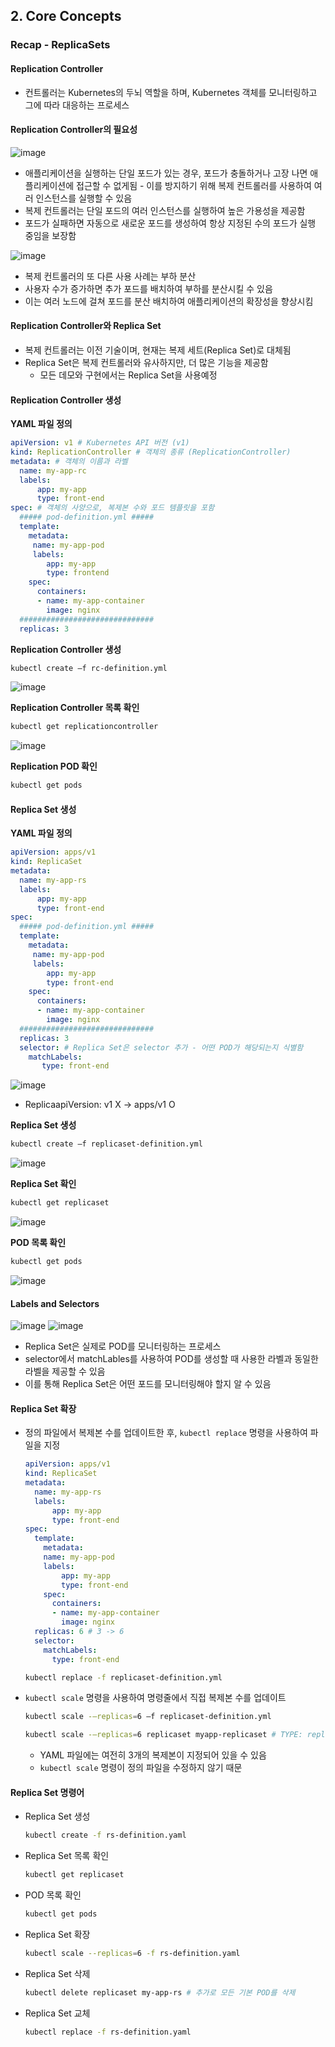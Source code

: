 ## 2. Core Concepts

### Recap - ReplicaSets

#### Replication Controller
- 컨트롤러는 Kubernetes의 두뇌 역할을 하며, Kubernetes 객체를 모니터링하고 그에 따라 대응하는 프로세스

#### Replication Controller의 필요성
![image](https://github.com/seonwook97/Certificate/assets/92377162/b3613789-4797-4506-99f9-30bb49059a12)
- 애플리케이션을 실행하는 단일 포드가 있는 경우, 포드가 충돌하거나 고장 나면 애플리케이션에 접근할 수 없게됨 - 이를 방지하기 위해 복제 컨트롤러를 사용하여 여러 인스턴스를 실행할 수 있음
- 복제 컨트롤러는 단일 포드의 여러 인스턴스를 실행하여 높은 가용성을 제공함
- 포드가 실패하면 자동으로 새로운 포드를 생성하여 항상 지정된 수의 포드가 실행 중임을 보장함
  
![image](https://github.com/seonwook97/Certificate/assets/92377162/af4ada35-b5f9-4a0a-8b33-b53b28f76cbb)
- 복제 컨트롤러의 또 다른 사용 사례는 부하 분산
- 사용자 수가 증가하면 추가 포드를 배치하여 부하를 분산시킬 수 있음
- 이는 여러 노드에 걸쳐 포드를 분산 배치하여 애플리케이션의 확장성을 향상시킴

#### Replication Controller와 Replica Set
- 복제 컨트롤러는 이전 기술이며, 현재는 복제 세트(Replica Set)로 대체됨
- Replica Set은 복제 컨트롤러와 유사하지만, 더 많은 기능을 제공함
  - 모든 데모와 구현에서는 Replica Set을 사용예정

#### Replication Controller 생성
**YAML 파일 정의**
```yaml
apiVersion: v1 # Kubernetes API 버전 (v1)
kind: ReplicationController # 객체의 종류 (ReplicationController)
metadata: # 객체의 이름과 라벨
  name: my-app-rc
  labels:
      app: my-app
      type: front-end
spec: # 객체의 사양으로, 복제본 수와 포드 템플릿을 포함
  ##### pod-definition.yml #####
  template:
    metadata:
     name: my-app-pod
     labels:
        app: my-app
        type: frontend
    spec:
      containers:
      - name: my-app-container
        image: nginx
  ##############################
  replicas: 3
```
**Replication Controller 생성**
```sh
kubectl create –f rc-definition.yml
```
![image](https://github.com/seonwook97/Certificate/assets/92377162/a1766d59-6d87-45de-a302-5eef48161739)

**Replication Controller 목록 확인**
```sh
kubectl get replicationcontroller
```
![image](https://github.com/seonwook97/Certificate/assets/92377162/cdc0ecc7-4673-4781-9fe0-f0b8f81754e8)

**Replication POD 확인**
```sh
kubectl get pods
```

#### Replica Set 생성
**YAML 파일 정의**
```yaml
apiVersion: apps/v1
kind: ReplicaSet
metadata:
  name: my-app-rs
  labels:
      app: my-app
      type: front-end
spec:
  ##### pod-definition.yml #####
  template:
    metadata:
     name: my-app-pod
     labels:
        app: my-app
        type: front-end
    spec:
      containers:
      - name: my-app-container
        image: nginx
  ##############################
  replicas: 3
  selector: # Replica Set은 selector 추가 - 어떤 POD가 해당되는지 식별함
    matchLabels:
       type: front-end
```
  ![image](https://github.com/seonwook97/Certificate/assets/92377162/80a69368-5656-4270-b45a-1661bab270af)
  - ReplicaapiVersion: v1 X -> apps/v1 O

**Replica Set 생성**
```sh
kubectl create –f replicaset-definition.yml
```
![image](https://github.com/seonwook97/Certificate/assets/92377162/445403ad-c44b-4798-ad06-0b31e124d8f1)

**Replica Set 확인**
```sh
kubectl get replicaset
```
![image](https://github.com/seonwook97/Certificate/assets/92377162/1407d102-dad6-41fa-a5c2-c84c188ba78e)

**POD 목록 확인**
```sh
kubectl get pods
```
![image](https://github.com/seonwook97/Certificate/assets/92377162/728e087f-ba94-4935-a332-b4b1405cdbc6)

#### Labels and Selectors
![image](https://github.com/seonwook97/Certificate/assets/92377162/93c474bc-d7c2-49c4-a5d8-24ce0a25b604)
![image](https://github.com/seonwook97/Certificate/assets/92377162/a8696cb7-7f84-4a78-bc29-2a27fbb597fe)
- Replica Set은 실제로 POD를 모니터링하는 프로세스
- selector에서 matchLables를 사용하여 POD를 생성할 때 사용한 라벨과 동일한 라벨을 제공할 수 있음
- 이를 통해 Replica Set은 어떤 포드를 모니터링해야 할지 알 수 있음

#### Replica Set 확장
- 정의 파일에서 복제본 수를 업데이트한 후, `kubectl replace` 명령을 사용하여 파일을 지정
  ```yaml
  apiVersion: apps/v1
  kind: ReplicaSet
  metadata:
    name: my-app-rs
    labels:
        app: my-app
        type: front-end
  spec:
    template:
      metadata:
      name: my-app-pod
      labels:
          app: my-app
          type: front-end
      spec:
        containers:
        - name: my-app-container
          image: nginx
    replicas: 6 # 3 -> 6
    selector:
      matchLabels:
        type: front-end
  ```
  ```sh
  kubectl replace -f replicaset-definition.yml
  ```

- `kubectl scale` 명령을 사용하여 명령줄에서 직접 복제본 수를 업데이트
  ```sh
  kubectl scale -–replicas=6 –f replicaset-definition.yml
  ```
  ```sh
  kubectl scale -–replicas=6 replicaset myapp-replicaset # TYPE: replicaset, NAME: myapp-replicaset
  ```
  - YAML 파일에는 여전히 3개의 복제본이 지정되어 있을 수 있음
  - `kubectl scale` 명령이 정의 파일을 수정하지 않기 때문 

#### Replica Set 명령어
- Replica Set 생성
  ```sh
  kubectl create -f rs-definition.yaml
  ```
- Replica Set 목록 확인
  ```sh
  kubectl get replicaset
  ```
- POD 목록 확인
  ```sh
  kubectl get pods
  ```
- Replica Set 확장
  ```sh
  kubectl scale --replicas=6 -f rs-definition.yaml
  ```
- Replica Set 삭제
  ```sh
  kubectl delete replicaset my-app-rs # 추가로 모든 기본 POD를 삭제
  ```
- Replica Set 교체
  ```sh
  kubectl replace -f rs-definition.yaml
  ```